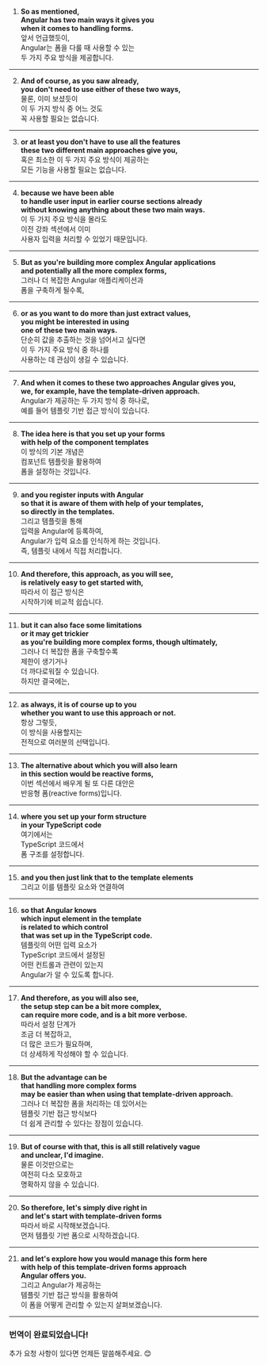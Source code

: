 1. **So as mentioned,  
   Angular has two main ways it gives you  
   when it comes to handling forms.**  
   앞서 언급했듯이,  
   Angular는 폼을 다룰 때 사용할 수 있는  
   두 가지 주요 방식을 제공합니다.

---

2. **And of course, as you saw already,  
   you don't need to use either of these two ways,**  
   물론, 이미 보셨듯이  
   이 두 가지 방식 중 어느 것도  
   꼭 사용할 필요는 없습니다.

---

3. **or at least you don't have to use all the features  
   these two different main approaches give you,**  
   혹은 최소한 이 두 가지 주요 방식이 제공하는  
   모든 기능을 사용할 필요는 없습니다.

---

4. **because we have been able  
   to handle user input in earlier course sections already  
   without knowing anything about these two main ways.**  
   이 두 가지 주요 방식을 몰라도  
   이전 강좌 섹션에서 이미  
   사용자 입력을 처리할 수 있었기 때문입니다.

---

5. **But as you're building more complex Angular applications  
   and potentially all the more complex forms,**  
   그러나 더 복잡한 Angular 애플리케이션과  
   폼을 구축하게 될수록,

---

6. **or as you want to do more than just extract values,  
   you might be interested in using  
   one of these two main ways.**  
   단순히 값을 추출하는 것을 넘어서고 싶다면  
   이 두 가지 주요 방식 중 하나를  
   사용하는 데 관심이 생길 수 있습니다.

---

7. **And when it comes to these two approaches Angular gives you,  
   we, for example, have the template-driven approach.**  
   Angular가 제공하는 두 가지 방식 중 하나로,  
   예를 들어 템플릿 기반 접근 방식이 있습니다.

---

8. **The idea here is that you set up your forms  
   with help of the component templates**  
   이 방식의 기본 개념은  
   컴포넌트 템플릿을 활용하여  
   폼을 설정하는 것입니다.

---

9. **and you register inputs with Angular  
   so that it is aware of them with help of your templates,  
   so directly in the templates.**  
   그리고 템플릿을 통해  
   입력을 Angular에 등록하여,  
   Angular가 입력 요소를 인식하게 하는 것입니다.  
   즉, 템플릿 내에서 직접 처리합니다.

---

10. **And therefore, this approach, as you will see,  
    is relatively easy to get started with,**  
    따라서 이 접근 방식은  
    시작하기에 비교적 쉽습니다.

---

11. **but it can also face some limitations  
    or it may get trickier  
    as you're building more complex forms, though ultimately,**  
    그러나 더 복잡한 폼을 구축할수록  
    제한이 생기거나  
    더 까다로워질 수 있습니다.  
    하지만 결국에는,

---

12. **as always, it is of course up to you  
    whether you want to use this approach or not.**  
    항상 그렇듯,  
    이 방식을 사용할지는  
    전적으로 여러분의 선택입니다.

---

13. **The alternative about which you will also learn  
    in this section would be reactive forms,**  
    이번 섹션에서 배우게 될 또 다른 대안은  
    반응형 폼(reactive forms)입니다.

---

14. **where you set up your form structure  
    in your TypeScript code**  
    여기에서는  
    TypeScript 코드에서  
    폼 구조를 설정합니다.

---

15. **and you then just link that to the template elements**  
    그리고 이를 템플릿 요소와 연결하여

---

16. **so that Angular knows  
    which input element in the template  
    is related to which control  
    that was set up in the TypeScript code.**  
    템플릿의 어떤 입력 요소가  
    TypeScript 코드에서 설정된  
    어떤 컨트롤과 관련이 있는지  
    Angular가 알 수 있도록 합니다.

---

17. **And therefore, as you will also see,  
    the setup step can be a bit more complex,  
    can require more code, and is a bit more verbose.**  
    따라서 설정 단계가  
    조금 더 복잡하고,  
    더 많은 코드가 필요하며,  
    더 상세하게 작성해야 할 수 있습니다.

---

18. **But the advantage can be  
    that handling more complex forms  
    may be easier than when using that template-driven approach.**  
    그러나 더 복잡한 폼을 처리하는 데 있어서는  
    템플릿 기반 접근 방식보다  
    더 쉽게 관리할 수 있다는 장점이 있습니다.

---

19. **But of course with that, this is all still relatively vague  
    and unclear, I'd imagine.**  
    물론 이것만으로는  
    여전히 다소 모호하고  
    명확하지 않을 수 있습니다.

---

20. **So therefore, let's simply dive right in  
    and let's start with template-driven forms**  
    따라서 바로 시작해보겠습니다.  
    먼저 템플릿 기반 폼으로 시작하겠습니다.

---

21. **and let's explore how you would manage this form here  
    with help of this template-driven forms approach  
    Angular offers you.**  
    그리고 Angular가 제공하는  
    템플릿 기반 접근 방식을 활용하여  
    이 폼을 어떻게 관리할 수 있는지 살펴보겠습니다.

---

### 번역이 완료되었습니다!
추가 요청 사항이 있다면 언제든 말씀해주세요. 😊
